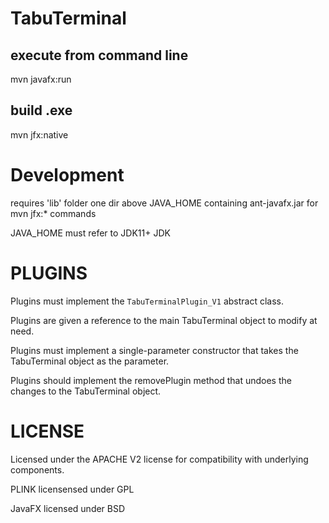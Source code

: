 TabuTerminal
============

execute from command line
---------
mvn javafx:run

build .exe
----------
mvn jfx:native


Development
===========
requires 'lib' folder one dir above JAVA_HOME containing ant-javafx.jar for mvn jfx:* commands

JAVA_HOME must refer to JDK11+ JDK



PLUGINS
===========
Plugins must implement the `` TabuTerminalPlugin_V1 `` abstract class. 

Plugins are given a reference to the main TabuTerminal object to modify at need.

Plugins must implement a single-parameter constructor that takes the TabuTerminal object as the parameter.
   
Plugins should implement the removePlugin method that undoes the changes to the TabuTerminal object.  

LICENSE
=========
Licensed under the APACHE V2 license for compatibility with underlying components. 

PLINK licensensed under GPL

JavaFX licensed under BSD 


